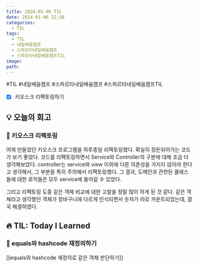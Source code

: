 ```yaml
---
title: 2024-01-06 TIL
date: 2024-01-06 22:30
categories:
  - TIL
tags:
  - TIL
  - 내일배움캠프
  - 스파르타내일배움캠프
  - 스파르타내일배움캠프TIL
image: 
path:
---
```

#TIL #내일배움캠프 #스파르타내일배움캠프 #스파르타내일배움캠프TIL 

- [x] 키오스크 리팩토링하기

## 💡 오늘의 회고
### 👀 키오스크 리팩토링
어제 만들었던 키오스크 프로그램을 하루종일 리팩토링했다. 확실히 정돈되어가는 코드가 보기 좋았다.
코드를 리팩토링하면서 Service와 Controller의 구분에 대해 조금 더 생각해보았다. controller는 service와 view 이외에 다른 의존성을 가지지 않아야 한다고 생각해서, 그 부분을 특히 주의해서 리팩토링했다. 그 결과, 도메인과 관련된 클래스들에 대한 로직들은 모두 service에 들어갈 수 있었다.

그리고 리팩토링 도중 같은 객체 비교에 대한 고찰을 정말 많이 하게 된 것 같다. 같은 객체라고 생각했던 객체가 장바구니에 다르게 인식되면서 숫자가 따로 카운트되었는데, 결국 해결하였다.


## 🔥 TIL: Today I Learned
### 👀 equals와 hashcode 재정의하기
[[equals와 hashcode 재정의로 같은 객체 판단하기]]
